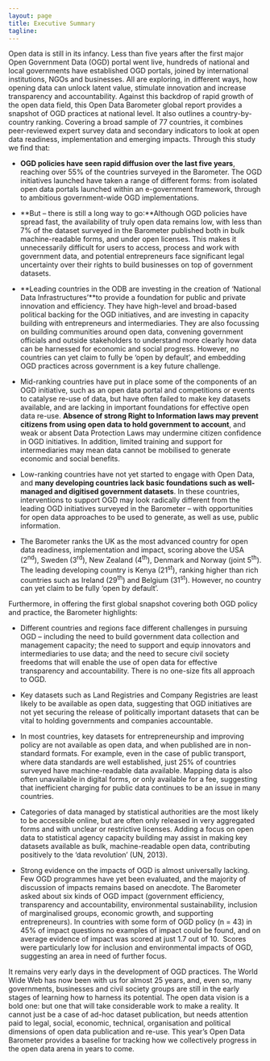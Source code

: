 ```yaml
---
layout: page
title: Executive Summary
tagline: 
---
```


Open data is still in its infancy. Less than five years after the first
major Open Government Data (OGD) portal went live, hundreds of national
and local governments have established OGD portals, joined by
international institutions, NGOs and businesses. All are exploring, in
different ways, how opening data can unlock latent value, stimulate
innovation and increase transparency and accountability. Against this
backdrop of rapid growth of the open data field, this Open Data
Barometer global report provides a snapshot of OGD practices at national
level. It also outlines a country-by-country ranking. Covering a broad
sample of 77 countries, it combines peer-reviewed expert survey data and
secondary indicators to look at open data readiness, implementation and
emerging impacts. Through this study we find that: 

-   **OGD policies have seen rapid diffusion over the last five years**,
    reaching over 55% of the countries surveyed in the Barometer. The
    OGD initiatives launched have taken a range of different forms: from
    isolated open data portals launched within an e-government
    framework, through to ambitious government-wide OGD
    implementations. 

-   **But – there is still a long way to go:**Although OGD policies have
    spread fast, the availability of truly open data remains low, with
    less than 7% of the dataset surveyed in the Barometer published both
    in bulk machine-readable forms, and under open licenses. This makes
    it unnecessarily difficult for users to access, process and work
    with government data, and potential entrepreneurs face significant
    legal uncertainty over their rights to build businesses on top of
    government datasets. 

-   **Leading countries in the ODB are investing in the creation of
    ‘National Data Infrastructures’**to provide a foundation for public
    and private innovation and efficiency. They have high-level and
    broad-based political backing for the OGD initiatives, and are
    investing in capacity building with entrepreneurs and
    intermediaries. They are also focussing on building
    communities around open data, convening government officials and
    outside stakeholders to understand more clearly how data can be
    harnessed for economic and social progress. However, no countries
    can yet claim to fully be ‘open by default’, and embedding OGD
    practices across government is a key future challenge.

-   Mid-ranking countries have put in place some of the components of an
    OGD initiative, such as an open data portal and competitions or
    events to catalyse re-use of data, but have often failed to make key
    datasets available, and are lacking in important foundations for
    effective open data re-use. **Absence of strong Right to Information
    laws may prevent citizens from using open data to hold government to
    account**, and weak or absent Data Protection Laws may undermine
    citizen confidence in OGD initiatives. In addition, limited training
    and support for intermediaries may mean data cannot be mobilised to
    generate economic and social benefits. 

-   Low-ranking countries have not yet started to engage with Open Data,
    and **many developing countries lack basic foundations such as
    well-managed and digitised government datasets**. In these
    countries, interventions to support OGD may look radically different
    from the leading OGD initiatives surveyed in the Barometer – with
    opportunities for open data approaches to be used to generate, as
    well as use, public information.

-   The Barometer ranks the UK as the most advanced country for open
    data readiness, implementation and impact, scoring above the USA
    (2<sup>nd</sup>), Sweden (3<sup>rd</sup>), New Zealand (4<sup>th</sup>), Denmark and Norway
    (joint 5<sup>th</sup>). The leading developing country is Kenya (21<sup>st</sup>),
    ranking higher than rich countries such as Ireland (29<sup>th</sup>) and
    Belgium (31<sup>st</sup>). However, no country can yet claim to be fully
    ‘open by default’.

Furthermore, in offering the first global snapshot covering both OGD
policy and practice, the Barometer highlights:

-   Different countries and regions face different challenges in
    pursuing OGD – including the need to build government data
    collection and management capacity; the need to support and equip
    innovators and intermediaries to use data; and the need to secure
    civil society freedoms that will enable the use of open data for
    effective transparency and accountability. There is no one-size fits
    all approach to OGD.

-   Key datasets such as Land Registries and Company Registries are
    least likely to be available as open data, suggesting that OGD
    initiatives are not yet securing the release of politically
    important datasets that can be vital to holding governments and
    companies accountable. 

-   In most countries, key datasets for entrepreneurship and improving
    policy are not available as open data, and when published are in
    non-standard formats. For example, even in the case of public
    transport, where data standards are well established, just 25% of
    countries surveyed have machine-readable data available. Mapping
    data is also often unavailable in digital forms, or only available
    for a fee, suggesting that inefficient charging for public data
    continues to be an issue in many countries.

-   Categories of data managed by statistical authorities are the most
    likely to be accessible online, but are often only released in very
    aggregated forms and with unclear or restrictive licenses. Adding a
    focus on open data to statistical agency capacity building may
    assist in making key datasets available as bulk, machine-readable
    open data, contributing positively to the ‘data revolution’ (UN,
    2013). 

-   Strong evidence on the impacts of OGD is almost universally lacking.
    Few OGD programmes have yet been evaluated, and the majority of
    discussion of impacts remains based on anecdote. The Barometer asked
    about six kinds of OGD impact (government efficiency, transparency
    and accountability, environmental sustainability, inclusion of
    marginalised groups, economic growth, and supporting entrepreneurs).
    In countries with some form of OGD policy (n = 43) in 45% of impact
    questions no examples of impact could be found, and on average
    evidence of impact was scored at just 1.7 out of 10.  Scores were
    particularly low for inclusion and environmental impacts of OGD,
    suggesting an area in need of further focus. 

It remains very early days in the development of OGD practices. The
World Wide Web has now been with us for almost 25 years, and, even so,
many governments, businesses and civil society groups are still in the
early stages of learning how to harness its potential. The open data
vision is a bold one: but one that will take considerable work to make a
reality. It cannot just be a case of ad-hoc dataset publication, but
needs attention paid to legal, social, economic, technical, organisation
and political dimensions of open data publication and re-use. This
year’s Open Data Barometer provides a baseline for tracking how we
collectively progress in the open data arena in years to come. 
